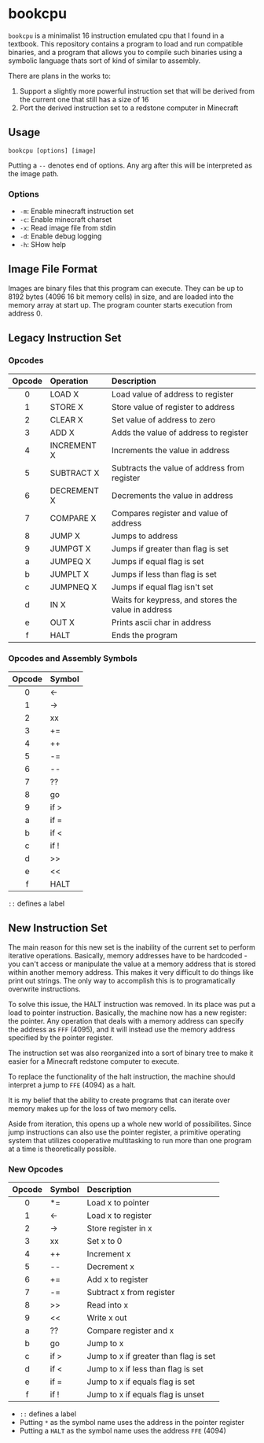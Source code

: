 # bookcpu

`bookcpu` is a minimalist 16 instruction emulated cpu that I found in a
textbook. This repository contains a program to load and run compatible
binaries, and a program that allows you to compile such binaries using a
symbolic language thats sort of kind of similar to assembly.

There are plans in the works to:

1. Support a slightly more powerful instruction set that will be derived from
   the current one that still has a size of 16
2. Port the derived instruction set to a redstone computer in Minecraft

## Usage
`bookcpu [options] [image]`

Putting a `--` denotes end of options. Any arg after this will be interpreted as
the image path.

### Options
- `-m`: Enable minecraft instruction set
- `-c`: Enable minecraft charset
- `-x`: Read image file from stdin
- `-d`: Enable debug logging
- `-h`: SHow help

## Image File Format
Images are binary files that this program can execute. They can be up to 8192
bytes (4096 16 bit memory cells) in size, and are loaded into the memory array
at start up. The program counter starts execution from address 0.

## Legacy Instruction Set

### Opcodes

| Opcode | Operation   | Description
| :----: | :---------- | :----------
| 0      | LOAD X      | Load value of address to register
| 1      | STORE X     | Store value of register to address
| 2      | CLEAR X     | Set value of address to zero
| 3      | ADD X       | Adds the value of address to register
| 4      | INCREMENT X | Increments the value in address
| 5      | SUBTRACT X  | Subtracts the value of address from register
| 6      | DECREMENT X | Decrements the value in address
| 7      | COMPARE X   | Compares register and value of address
| 8      | JUMP X      | Jumps to address
| 9      | JUMPGT X    | Jumps if greater than flag is set
| a      | JUMPEQ X    | Jumps if equal flag is set
| b      | JUMPLT X    | Jumps if less than flag is set
| c      | JUMPNEQ X   | Jumps if equal flag isn't set
| d      | IN X        | Waits for keypress, and stores the value in address
| e      | OUT X       | Prints ascii char in address
| f      | HALT        | Ends the program

### Opcodes and Assembly Symbols

| Opcode | Symbol 
| :----: | :----- |
| 0      | <-     |
| 1      | ->     |
| 2      | xx     |
| 3      | +=     |
| 4      | ++     |
| 5      | -=     |
| 6      | --     |
| 7      | ??     |
| 8      | go     |
| 9      | if >   |
| a      | if =   |
| b      | if <   |
| c      | if !   |
| d      | >>     |
| e      | <<     |
| f      | HALT   |

`::` defines a label

## New Instruction Set
The main reason for this new set is the inability of the current set to perform
iterative operations. Basically, memory addresses have to be hardcoded - you
can't access or manipulate the value at a memory address that is stored within
another memory address. This makes it very difficult to do things like print out
strings. The only way to accomplish this is to programatically overwrite
instructions.

To solve this issue, the HALT instruction was removed. In its place was put a
load to pointer instruction. Basically, the machine now has a new register: the
pointer. Any operation that deals with a memory address can specify the address
as `FFF` (4095), and it will instead use the memory address specified by the
pointer register.

The instruction set was also reorganized into a sort of binary tree to make it
easier for a Minecraft redstone computer to execute.

To replace the functionality of the halt instruction, the machine should
interpret a jump to `FFE` (4094) as a halt.

It is my belief that the ability to create programs that can iterate over
memory makes up for the loss of two memory cells.

Aside from iteration, this opens up a whole new world of possibilites. Since
jump instructions can also use the pointer register, a primitive operating
system that utilizes cooperative multitasking to run more than one program at a
time is theoretically possible.

### New Opcodes

| Opcode | Symbol | Description
| :----: | :----- | :----------
| 0      | *=     | Load x to pointer
| 1      | <-     | Load x to register
| 2      | ->     | Store register in x
| 3      | xx     | Set x to 0
| 4      | ++     | Increment x
| 5      | --     | Decrement x
| 6      | +=     | Add x to register
| 7      | -=     | Subtract x from register
| 8      | >>     | Read into x
| 9      | <<     | Write x out
| a      | ??     | Compare register and x
| b      | go     | Jump to x
| c      | if >   | Jump to x if greater than flag is set
| d      | if <   | Jump to x if less than flag is set
| e      | if =   | Jump to x if equals flag is set
| f      | if !   | Jump to x if equals flag is unset

- `::` defines a label
- Putting `*` as the symbol name uses the address in the pointer register
- Putting a `HALT` as the symbol name uses the address `FFE` (4094)
